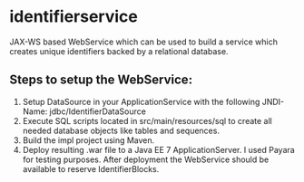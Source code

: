 # identifierservice #
JAX-WS based WebService which can be used to build a service which creates unique identifiers backed by a relational database.

## Steps to setup the WebService: ##

1. Setup DataSource in your ApplicationService with the following JNDI-Name: jdbc/IdentifierDataSource
2. Execute SQL scripts located in src/main/resources/sql to create all needed database objects like tables and sequences.
3. Build the impl project using Maven.
4. Deploy resulting .war file to a Java EE 7 ApplicationServer. I used Payara for testing purposes. After deployment the WebService should be available to reserve IdentifierBlocks.

